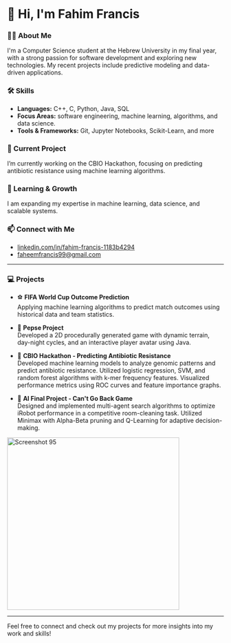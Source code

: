 # 👋 Hi, I'm Fahim Francis

### 👨‍💻 About Me
I'm a Computer Science student at the Hebrew University in my final year, with a strong passion for software development and exploring new technologies. My recent projects include predictive modeling and data-driven applications.

### 🛠️ Skills
- **Languages:** C++, C, Python, Java, SQL
- **Focus Areas:** software engineering, machine learning, algorithms, and data science.
- **Tools & Frameworks:** Git, Jupyter Notebooks, Scikit-Learn, and more

### 📌 Current Project
I’m currently working on the CBIO Hackathon, focusing on predicting antibiotic resistance using machine learning algorithms.

### 🌱 Learning & Growth
I am expanding my expertise in machine learning, data science, and scalable systems.

### 📫 Connect with Me
- [linkedin.com/in/fahim-francis-1183b4294](https://www.linkedin.com/in/fahim-francis-1183b4294/)
- faheemfrancis99@gmail.com

---

### 💻 Projects

- ⚽ **FIFA World Cup Outcome Prediction**  
  Applying machine learning algorithms to predict match outcomes using historical data and team statistics.

- 🌲 **Pepse Project**  
  Developed a 2D procedurally generated game with dynamic terrain, day-night cycles, and an interactive player avatar using Java.

- 🧬 **CBIO Hackathon - Predicting Antibiotic Resistance**  
  Developed machine learning models to analyze genomic patterns and predict antibiotic resistance. Utilized logistic regression, SVM, and random forest algorithms with k-mer frequency features. Visualized performance metrics using ROC curves and feature importance graphs.  

- 🤖 **AI Final Project - Can't Go Back Game**  
  Designed and implemented multi-agent search algorithms to optimize iRobot performance in a competitive room-cleaning task. Utilized Minimax with Alpha-Beta pruning and Q-Learning for adaptive decision-making.  
 <div align="left">
  <img src="https://github.com/user-attachments/assets/cbe98d8e-2ab5-4d66-8bce-b65927c2f983" alt="Screenshot 95" width="400px">
</div>

---

Feel free to connect and check out my projects for more insights into my work and skills!
